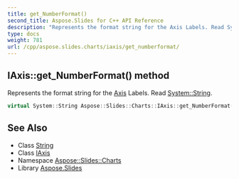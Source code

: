 ```yaml
---
title: get_NumberFormat()
second_title: Aspose.Slides for C++ API Reference
description: "Represents the format string for the Axis Labels. Read System::String."
type: docs
weight: 781
url: /cpp/aspose.slides.charts/iaxis/get_numberformat/
---
```

## IAxis::get_NumberFormat() method


Represents the format string for the [Axis](../../axis/) Labels. Read [System::String](../../../system/string/).

```cpp
virtual System::String Aspose::Slides::Charts::IAxis::get_NumberFormat()=0
```

## See Also

* Class [String](../../system/string/)
* Class [IAxis](./)
* Namespace [Aspose::Slides::Charts](../)
* Library [Aspose.Slides](../../)